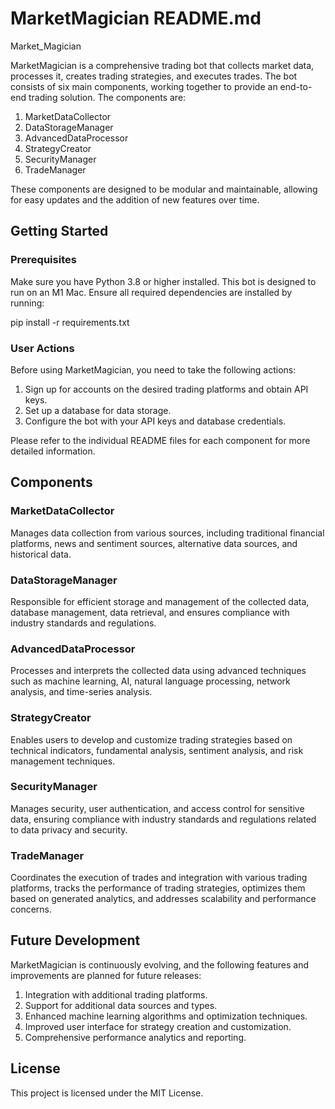 # MarketMagician README.md

Market_Magician

MarketMagician is a comprehensive trading bot that collects market data, processes it, creates trading strategies, and executes trades. The bot consists of six main components, working together to provide an end-to-end trading solution. The components are:

1. MarketDataCollector
2. DataStorageManager
3. AdvancedDataProcessor
4. StrategyCreator
5. SecurityManager
6. TradeManager

These components are designed to be modular and maintainable, allowing for easy updates and the addition of new features over time.

## Getting Started

### Prerequisites

Make sure you have Python 3.8 or higher installed. This bot is designed to run on an M1 Mac. Ensure all required dependencies are installed by running:

pip install -r requirements.txt

### User Actions

Before using MarketMagician, you need to take the following actions:

1. Sign up for accounts on the desired trading platforms and obtain API keys.
2. Set up a database for data storage.
3. Configure the bot with your API keys and database credentials.

Please refer to the individual README files for each component for more detailed information.

## Components

### MarketDataCollector

Manages data collection from various sources, including traditional financial platforms, news and sentiment sources, alternative data sources, and historical data.

### DataStorageManager

Responsible for efficient storage and management of the collected data, database management, data retrieval, and ensures compliance with industry standards and regulations.

### AdvancedDataProcessor

Processes and interprets the collected data using advanced techniques such as machine learning, AI, natural language processing, network analysis, and time-series analysis.

### StrategyCreator

Enables users to develop and customize trading strategies based on technical indicators, fundamental analysis, sentiment analysis, and risk management techniques.

### SecurityManager

Manages security, user authentication, and access control for sensitive data, ensuring compliance with industry standards and regulations related to data privacy and security.

### TradeManager

Coordinates the execution of trades and integration with various trading platforms, tracks the performance of trading strategies, optimizes them based on generated analytics, and addresses scalability and performance concerns.

## Future Development

MarketMagician is continuously evolving, and the following features and improvements are planned for future releases:

1. Integration with additional trading platforms.
2. Support for additional data sources and types.
3. Enhanced machine learning algorithms and optimization techniques.
4. Improved user interface for strategy creation and customization.
5. Comprehensive performance analytics and reporting.

## License

This project is licensed under the MIT License.
